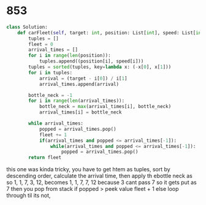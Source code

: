 # 853

```py
class Solution:
    def carFleet(self, target: int, position: List[int], speed: List[int]) -> int:
        tuples = []
        fleet = 0
        arrival_times = []
        for i in range(len(position)):
            tuples.append((position[i], speed[i]))
        tuples = sorted(tuples, key=lambda x: (-x[0], x[1]))
        for i in tuples:
            arrival = (target - i[0]) / i[1]
            arrival_times.append(arrival)

        bottle_neck = -1
        for i in range(len(arrival_times)):
            bottle_neck = max(arrival_times[i], bottle_neck)
            arrival_times[i] = bottle_neck

        while arrival_times:
            popped = arrival_times.pop()
            fleet += 1
            if(arrival_times and popped <= arrival_times[-1]):
                while(arrival_times and popped <= arrival_times[-1]):
                    popped = arrival_times.pop()
        return fleet
```
this one was kinda tricky, you have to get htem as tuples, sort by descending order, calculate the 
arrival time, then apply th ebottle neck as so
1, 1, 7, 3, 12, 
becomes
1, 1, 7, 7, 12
because 3 cant pass 7 so it gets put as 7 
then you pop from stack 
if popped > peek value fleet + 1
else loop through til its not,  